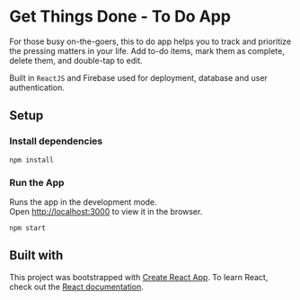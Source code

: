 # Get Things Done - To Do App

For those busy on-the-goers, this to do app helps you to track and prioritize the pressing matters in your life.
Add to-do items, mark them as complete, delete them, and double-tap to edit.

Built in `ReactJS` and Firebase used for deployment, database and user authentication.

## Setup

### Install dependencies

```
npm install
```

### Run the App

Runs the app in the development mode.<br />
Open [http://localhost:3000](http://localhost:3000) to view it in the browser.

```
npm start
```

## Built with

This project was bootstrapped with [Create React App](https://github.com/facebook/create-react-app).
To learn React, check out the [React documentation](https://reactjs.org/).